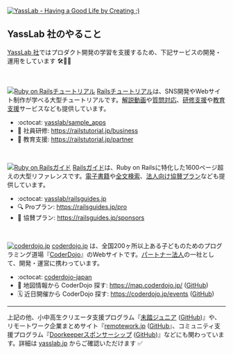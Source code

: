 [![YassLab - Having a Good Life by Creating ;)](https://i.gyazo.com/fadf98b71e1e9c7d1646eaa7c4216dd7.png)](https://yasslab.jp/ja/)

## YassLab 社のやること

[YassLab 社](https://yasslab.jp/ja/)ではプロダクト開発の学習を支援するため、下記サービスの開発・運用をしています 🛠💨✨

<br>

[![Ruby on Railsチュートリアル](https://yasslab.jp/img/header-railstutorial.png)](https://railstutorial.jp/)
[Railsチュートリアル](http://railstutorial.jp/)は、SNS開発やWebサイト制作が学べる大型チュートリアルです。[解説動画](https://railstutorial.jp/screencast)や[質問対応](https://railstutorial.jp/#learn-by)、[研修支援](https://railstutorial.jp/business)や[教育支援](https://railstutorial.jp/partner)サービスなども提供しています。

- :octocat: [yasslab/sample_apps](https://github.com/yasslab/sample_apps)
- :office: 社員研修: https://railstutorial.jp/business
- :school: 教育支援: https://railstutorial.jp/partner

<br>

[![Ruby on Railsガイド](https://yasslab.jp/img/header-railsguides.png)](https://railsguides.jp/)
[Railsガイド](https://railsguides.jp/)は、Ruby on Railsに特化した1600ページ超えの大型リファレンスです。[電子書籍](https://railsguides.jp/ebook)や[全文検索](https://railsguides.jp/pro)、[法人向け協賛プラン](https://railsguides.jp/sponsors)なども提供しています。
- :octocat: [yasslab/railsguides.jp](https://github.com/yasslab/railsguides.jp)
- :mag: Proプラン: https://railsguides.jp/pro
- :handshake: 協賛プラン: https://railsguides.jp/sponsors

<br>

[![coderdojo.jp](https://yasslab.jp/img/header-coderdojo-japan.png)](https://coderdojo.jp/)
[coderdojo.jp](https://coderdojo.jp/) は、全国200ヶ所以上ある子どものためのプログラミング道場『[CoderDojo](https://coderdojo.jp/)』のWebサイトです。[パートナー法人](https://coderdojo.jp/#partners)の一社として、開発・運営に携わっています。
- :octocat: [coderdojo-japan](https://github.com/coderdojo-japan)
- :japan: 地図情報から CoderDojo 探す: https://map.coderdojo.jp/ ([GitHub](https://github.com/coderdojo-japan/map.coderdojo.jp))
- :spiral_calendar: 近日開催から CoderDojo 探す: https://coderdojo.jp/events ([GitHub](https://github.com/coderdojo-japan/coderdojo.jp))

-----

上記の他、小中高生クリエータ支援プログラム『[未踏ジュニア](https://jr.mitou.org/) ([GitHub](https://github.com/mitou/jr.mitou.org))』や、リモートワーク企業まとめサイト『[remotework.jp](https://remotework.jp/) ([GitHub](https://github.com/remote-jp/remote-in-japan)』、コミュニティ支援プログラム『[Doorkeeperスポンサーシップ](https://yasslab.jp/ja/doorkeeper/) ([GitHub](https://github.com/yasslab/doorkeeper_sponsorship))』などにも関わっています。詳細は [yasslab.jp](https://yasslab.jp/ja) からご確認いただけます :white_check_mark: 
